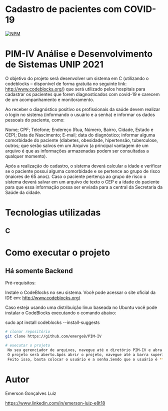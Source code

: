 # Cadastro de pacientes com COVID-19
[![NPM](https://img.shields.io/npm/l/react)](https://github.com/emerge8/PIM-IV/blob/main/LICENSE) 

# PIM-IV Análise e Desenvolvimento de Sistemas UNIP 2021

O objetivo do projeto será desenvolver um sistema em C (utilizando o codeblocks – disponível de forma gratuita no seguinte link: http://www.codeblocks.org/) que será utilizado pelos hospitais para cadastrar os pacientes que forem diagnosticados com covid-19 e carecem de um acompanhamento e monitoramento.

Ao receber o diagnóstico positivo os profissionais da saúde devem realizar o login no sistema (informando o usuário e a senha) e informar os dados pessoais do paciente, como:

Nome;
CPF;
Telefone;
Endereço (Rua, Número, Bairro, Cidade, Estado e CEP);
Data de Nascimento;
E-mail;
data do diagnóstico;
informar alguma comorbidade do paciente (diabetes, obesidade, hipertensão, tuberculose, outros;
que serão salvos em um Arquivo (a principal vantagem de um arquivo é que as informações armazenadas podem ser consultadas a qualquer momento).

Após a realização do cadastro, o sistema deverá calcular a idade e verificar se o paciente possui alguma comorbidade e se pertence ao grupo de risco (maiores de 65 anos).
Caso o paciente pertença ao grupo de risco o sistema deverá salvar em um arquivo de texto o CEP e a idade do paciente para que essa informação possa ser enviada para a central da Secretaria da Saúde da cidade.

# Tecnologias utilizadas
## C

# Como executar o projeto

## Há somente Backend
Pré-requisitos: 

Instale o CodeBlocks no seu sistema. Você pode acessar o site oficial da IDE em: http://www.codeblocks.org/

Caso esteja usando uma distribuição linux baseada no Ubuntu você pode instalar o CodeBlocks executando o comando abaixo:

sudo apt install codeblocks --install-suggests

```bash
# clonar repositório
git clone https://github.com/emerge8/PIM-IV

# executar o projeto
 No seu gerenciador de arquivos, navegue até o diretório PIM-IV e abra o arquivo 'pim.cbp' utilizando o CodeBlocks.
 O projeto será aberto.Após abrir o projeto, navegue até a barra superior e selecione build and run.
 Feito isso, basta colocar o usuário e a senha.Sendo que o usuário é **Emerson** e a senha é: *1234*
```

# Autor

Emerson Gonçalves Luiz

https://www.linkedin.com/in/emerson-luiz-e8t18


